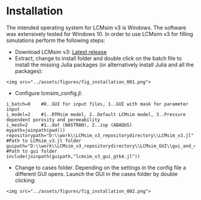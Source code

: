 # Installation 

The intended operating system for LCMsim v3 is Windows. The software was extensively tested for Windows 10. In order to use LCMsim v3 for filling simulations perform the following steps:
- Download LCMsim v3: [Latest release](https://www.obertscheider.com/download/LCMsim_v3_latestrelease.zip)
- Extract, change to install folder and double click on the batch file to install the missing Julia packages (or alternatively install Julia and all the packages):
```@raw html
<img src="../assets/figures/fig_installation_001.png">
```
- Configure lcmsim_config.jl:
```
i_batch=0    #0..GUI for input files, 1..GUI with mask for parameter input 
i_model=2    #1..RTMsim model, 2..Default LCMsim model, 3..Pressure dependent porosity and permeability
i_mesh=2     #1..dat (NASTRAN), 2..inp (ABAQUS)
mypath=joinpath(pwd())
repositorypath="D:\\work\\LCMsim_v3_repositorydirectory\\LCMsim_v3.jl"    #Path to LCMsim_v3.jl folder
guipath="D:\\work\\LCMsim_v3_repositorydirectory\\LCMsim_GUI\\gui_and_cases\\gui"    #Path to gui folder
include(joinpath(guipath,"lcmsim_v3_gui_gtk4.jl"))
```
- Change to cases folder. Depending on the settings in the config file a different GUI opens. Launch the GUI in the cases folder by double clicking:
```@raw html
<img src="../assets/figures/fig_installation_002.png">
```
